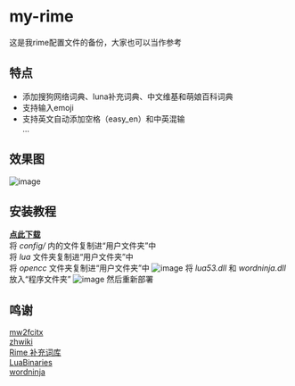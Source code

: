 # my-rime
这是我rime配置文件的备份，大家也可以当作参考

## 特点
+ 添加搜狗网络词典、luna补充词典、中文维基和萌娘百科词典
+ 支持输入emoji
+ 支持英文自动添加空格（easy_en）和中英混输  
...

## 效果图

![image](https://pic.flymc.cc/i/2023/03/05/pglf5j.png)

## 安装教程
**[点此下载](https://github.com/Paperbab/my-rime/releases/tag/release)**  
将 *config/* 内的文件复制进“用户文件夹”中  
将 *lua* 文件夹复制进“用户文件夹”中  
将 *opencc* 文件夹复制进“用户文件夹”中
![image](https://pic.flymc.cc/i/2023/03/07/uiphw9.png)
将 *lua53.dll* 和 *wordninja.dll*放入“程序文件夹”
![image](https://pic.flymc.cc/i/2023/03/07/um6mcy.png)
然后重新部署

## 鸣谢
[mw2fcitx](https://github.com/outloudvi/mw2fcitx)  
[zhwiki](https://github.com/felixonmars/fcitx5-pinyin-zhwiki)  
[Rime 补充词库](https://github.com/rime-aca/dictionaries)  
[LuaBinaries](https://sourceforge.net/projects/luabinaries/)  
[wordninja](https://github.com/keredson/wordninja)